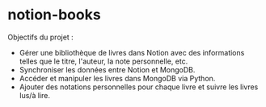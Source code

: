 # notion-books

Objectifs du projet :
- Gérer une bibliothèque de livres dans Notion avec des informations telles que le titre, l'auteur, la note personnelle, etc.
- Synchroniser les données entre Notion et MongoDB.
- Accéder et manipuler les livres dans MongoDB via Python.
- Ajouter des notations personnelles pour chaque livre et suivre les livres lus/à lire.
